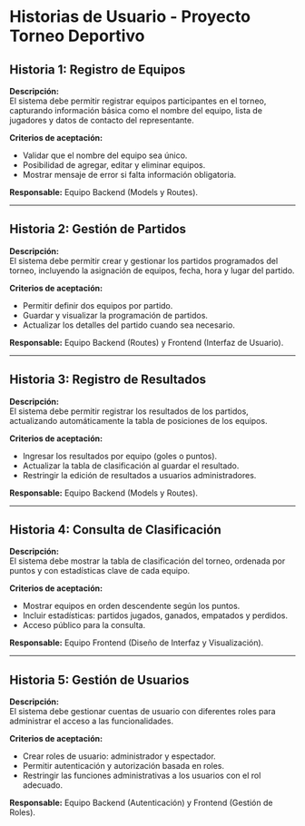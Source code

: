 # Historias de Usuario - Proyecto Torneo Deportivo

## Historia 1: Registro de Equipos
**Descripción:**  
El sistema debe permitir registrar equipos participantes en el torneo, capturando información básica como el nombre del equipo, lista de jugadores y datos de contacto del representante.

**Criterios de aceptación:**
- Validar que el nombre del equipo sea único.
- Posibilidad de agregar, editar y eliminar equipos.
- Mostrar mensaje de error si falta información obligatoria.

**Responsable:** Equipo Backend (Models y Routes).

---

## Historia 2: Gestión de Partidos
**Descripción:**  
El sistema debe permitir crear y gestionar los partidos programados del torneo, incluyendo la asignación de equipos, fecha, hora y lugar del partido.

**Criterios de aceptación:**
- Permitir definir dos equipos por partido.
- Guardar y visualizar la programación de partidos.
- Actualizar los detalles del partido cuando sea necesario.

**Responsable:** Equipo Backend (Routes) y Frontend (Interfaz de Usuario).

---

## Historia 3: Registro de Resultados
**Descripción:**  
El sistema debe permitir registrar los resultados de los partidos, actualizando automáticamente la tabla de posiciones de los equipos.

**Criterios de aceptación:**
- Ingresar los resultados por equipo (goles o puntos).
- Actualizar la tabla de clasificación al guardar el resultado.
- Restringir la edición de resultados a usuarios administradores.

**Responsable:** Equipo Backend (Models y Routes).

---

## Historia 4: Consulta de Clasificación
**Descripción:**  
El sistema debe mostrar la tabla de clasificación del torneo, ordenada por puntos y con estadísticas clave de cada equipo.

**Criterios de aceptación:**
- Mostrar equipos en orden descendente según los puntos.
- Incluir estadísticas: partidos jugados, ganados, empatados y perdidos.
- Acceso público para la consulta.

**Responsable:** Equipo Frontend (Diseño de Interfaz y Visualización).

---

## Historia 5: Gestión de Usuarios
**Descripción:**  
El sistema debe gestionar cuentas de usuario con diferentes roles para administrar el acceso a las funcionalidades.

**Criterios de aceptación:**
- Crear roles de usuario: administrador y espectador.
- Permitir autenticación y autorización basada en roles.
- Restringir las funciones administrativas a los usuarios con el rol adecuado.

**Responsable:** Equipo Backend (Autenticación) y Frontend (Gestión de Roles).
